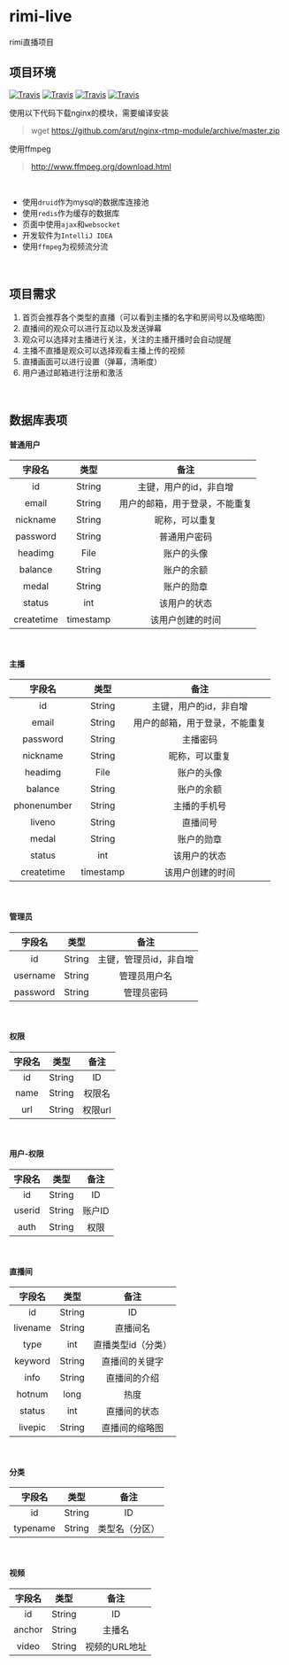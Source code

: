 ﻿# rimi-live
rimi直播项目

## 项目环境
[![Travis](https://img.shields.io/badge/nginx-1.15.1-brightgreen.svg)](https://github.com/nginx/nginx)
[![Travis](https://img.shields.io/badge/spring--boot-2.0.3-lightgrey.svg)](https://github.com/nginx/nginx)
[![Travis](https://img.shields.io/badge/nginx--rtmp--module-all-blue.svg)](https://github.com/arut/nginx-rtmp-module)
[![Travis](https://img.shields.io/badge/JDK-1.8-red.svg)](https://www.java.com/zh_CN/)
<br>

使用以下代码下载nginx的模块，需要编译安装
> wget https://github.com/arut/nginx-rtmp-module/archive/master.zip

使用ffmpeg
> http://www.ffmpeg.org/download.html
<br>

* 使用`druid`作为mysql的数据库连接池
* 使用`redis`作为缓存的数据库
* 页面中使用`ajax`和`websocket`
* 开发软件为`IntelliJ IDEA`
* 使用`ffmpeg`为视频流分流
<br>

## 项目需求
1. 首页会推荐各个类型的直播（可以看到主播的名字和房间号以及缩略图）
2. 直播间的观众可以进行互动以及发送弹幕
3. 观众可以选择对主播进行关注，关注的主播开播时会自动提醒
4. 主播不直播是观众可以选择观看主播上传的视频
5. 直播画面可以进行设置（弹幕，清晰度）
6. 用户通过邮箱进行注册和激活
<br>

## 数据库表项
#### 普通用户
| 字段名 | 类型 | 备注 |
|:-------:|:-------------:|:----------:|
| id | String | 主键，用户的id，非自增 |
| email | String | 用户的邮箱，用于登录，不能重复 |
| nickname | String | 昵称，可以重复 |
| password | String | 普通用户密码 |
| headimg | File | 账户的头像 |
| balance | String | 账户的余额 |
| medal | String | 账户的勋章 |
| status | int | 该用户的状态 |
| createtime | timestamp | 该用户创建的时间 |
<br>

#### 主播
| 字段名 | 类型 | 备注 |
|:-------:|:-------------:|:----------:|
| id | String | 主键，用户的id，非自增 |
| email | String | 用户的邮箱，用于登录，不能重复 |
| password | String | 主播密码 |
| nickname | String | 昵称，可以重复 |
| headimg | File | 账户的头像 |
| balance | String | 账户的余额 
| phonenumber | String | 主播的手机号 |
| liveno | String | 直播间号 |
| medal | String | 账户的勋章 |
| status | int | 该用户的状态 |
| createtime | timestamp | 该用户创建的时间 |
<br>

#### 管理员
| 字段名 | 类型 | 备注 |
|:-------:|:-------------:|:----------:|
| id | String | 主键，管理员id，非自增 |
| username | String | 管理员用户名 |
| password | String | 管理员密码 |
<br>

#### 权限
| 字段名 | 类型 | 备注 |
|:-------:|:-------------:|:----------:|
| id | String | ID |
| name | String | 权限名 |
| url | String | 权限url |
<br>

#### 用户-权限
| 字段名 | 类型 | 备注 |
|:-------:|:-------------:|:----------:|
| id | String | ID |
| userid | String | 账户ID |
| auth | String | 权限 |
<br>

#### 直播间
| 字段名 | 类型 | 备注 |
|:-------:|:-------------:|:----------:|
| id | String | ID |
| livename | String | 直播间名 |
| type | int | 直播类型id（分类） |
| keyword | String | 直播间的关键字 |
| info | String | 直播间的介绍 |
| hotnum | long | 热度 |
| status | int | 直播间的状态 |
| livepic | String | 直播间的缩略图 |
<br>

#### 分类
| 字段名 | 类型 | 备注 |
|:-------:|:-------------:|:----------:|
| id | String | ID |
| typename | String | 类型名（分区） |
<br>

#### 视频
| 字段名 | 类型 | 备注 |
|:-------:|:-------------:|:----------:|
| id | String | ID |
| anchor | String | 主播名 |
| video | String | 视频的URL地址 |
<br>
